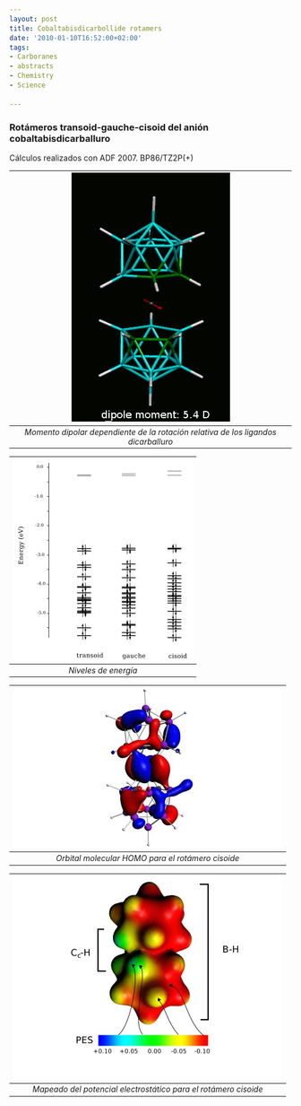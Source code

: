 ```yaml
---
layout: post
title: Cobaltabisdicarbollide rotamers
date: '2010-01-10T16:52:00+02:00'
tags:
- Carboranes
- abstracts
- Chemistry
- Science

---
```


### Rotámeros transoid-gauche-cisoid del anión cobaltabisdicarballuro

Cálculos realizados con ADF 2007. BP86/TZ2P(+)<br>


|![](/imgs/animacion1.gif) |
|:--:|
|*Momento dipolar dependiente de la rotación relativa de los ligandos dicarballuro*|


|![](/imgs/levels.jpg) |
|:--:|
|*Niveles de energía*|

|![](/imgs/homo.jpg ) |
|:--:|
|*Orbital molecular HOMO para el rotámero cisoide*|

|![](/imgs/pes1.jpg) |
|:--:|
|*Mapeado del potencial electrostático para el rotámero cisoide*|



